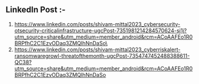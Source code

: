 ## LinkedIn Post :- 
1. https://www.linkedin.com/posts/shivam-mittal2023_cybersecurity-otsecurity-criticalinfrastructure-ugcPost-7351981214284570624-sj1j?utm_source=share&utm_medium=member_android&rcm=ACoAAFEo1R0BRPfhC2C1EzvODaq3ZMQIhNnDaSo\
2. https://www.linkedin.com/posts/shivam-mittal2023_cyberriskalert-ransomwaregrowl-threatofthemonth-ugcPost-7354747452488388611-QC38?utm_source=share&utm_medium=member_android&rcm=ACoAAFEo1R0BRPfhC2C1EzvODaq3ZMQIhNnDaSo